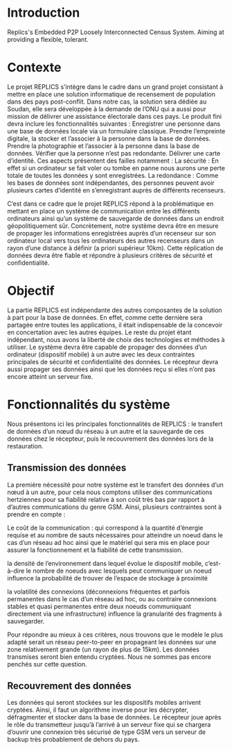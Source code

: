 # Introduction #

Replics's Embedded P2P Loosely Interconnected Census System. Aiming at providing a flexible, tolerant.

# Contexte #

Le projet REPLICS s’intègre dans le cadre dans un grand projet consistant à mettre en place une solution informatique de recensement de population dans des pays post-conflit.
Dans notre cas, la solution sera dédiée au Soudan, elle sera développée à la demande de l’ONU qui a aussi pour mission de délivrer une assistance électorale dans ces pays.
Le produit fini devra inclure les fonctionnalités suivantes :
Enregistrer une personne dans une base de données locale via un formulaire classique.
Prendre l’empreinte digitale, la stocker et l’associer à la personne dans la base de données.
Prendre la photographie et l’associer à la personne dans la base de données.
Vérifier que la personne n’est pas redondante.
Délivrer une carte d’identité.
Ces aspects présentent des failles notamment :
La sécurité : En effet si un ordinateur se fait voler ou tombe en panne nous aurons une perte totale de toutes les données y sont enregistrées.
La redondance : Comme les bases de données sont indépendantes, des personnes peuvent avoir plusieurs cartes d’identité en s’enregistrant auprès de différents recenseurs.

C’est dans ce cadre que le projet REPLICS répond à la problématique en mettant en place un système de communication entre les différents ordinateurs ainsi qu’un système de sauvegarde de données dans un endroit géopolitiquement sûr.
Concrètement, notre système devra être en mesure de propager les informations enregistrées auprès d’un recenseur sur son ordinateur local vers tous les ordinateurs des autres recenseurs dans un rayon d’une distance à définir (a priori supérieur 10km). Cette réplication de données devra être fiable et répondre à plusieurs critères de sécurité et confidentialité.


# Objectif #

La partie REPLICS est indépendante des autres composantes de la solution à part pour la base de données. En effet, comme cette dernière sera partagée entre toutes les applications, il était indispensable de la concevoir en concertation avec les autres équipes.
Le reste du projet étant indépendant, nous avons la liberté de choix des technologies et méthodes à utiliser.
Le système devra être capable de propager des données d’un ordinateur (dispositif mobile) à un autre avec les deux contraintes principales de sécurité et confidentialité des données. Le récepteur devra aussi propager ses données ainsi que les données reçu si elles n’ont pas encore atteint un serveur fixe.

# Fonctionnalités du système #

Nous présentons ici les principales fonctionnalités de REPLICS : le transfert de données d’un nœud du réseau à un autre et la sauvegarde de ces données chez le récepteur, puis le recouvrement des données lors de la restauration.


## Transmission des données ##

La première nécessité pour notre système est le transfert des données d’un nœud à un autre, pour cela nous comptons utiliser des communications hertziennes pour sa fiabilité relative à son coût très bas par rapport à d’autres communications du genre GSM. Ainsi, plusieurs contraintes sont à prendre en compte :

Le coût de la communication : qui correspond à la quantité d’énergie requise et au nombre de sauts nécessaires pour atteindre un noeud dans le cas d’un réseau ad hoc ainsi que le matériel qui sera mis en place pour assurer la fonctionnement et la fiabilité de cette transmission.

la densité de l’environnement dans lequel évolue le dispositif mobile, c’est-à-dire le nombre de noeuds avec lesquels peut communiquer un noeud influence la probabilité de trouver de l’espace de stockage à proximité

la volatilité des connexions (déconnexions fréquentes et parfois permanentes dans le cas d’un réseau ad hoc, ou au contraire connexions stables et quasi permanentes entre deux noeuds communiquant directement via une infrastructure) influence la granularité des fragments à sauvegarder.

Pour répondre au mieux à ces critères, nous trouvons que le modèle le plus adapté serait un réseau peer-to-peer en propageant les données sur une zone relativement grande (un rayon de plus de 15km). Les données transmises seront bien entendu cryptées. Nous ne sommes pas encore penchés sur cette question.

## Recouvrement des données ##

Les données qui seront stockées sur les dispositifs mobiles arrivent cryptées. Ainsi, il faut un algorithme inverse pour les décrypter, défragmenter et stocker dans la base de données. Le récepteur joue après le rôle du transmetteur jusqu’à l’arrivé à un serveur fixe qui se chargera d’ouvrir une connexion très sécurisé de type GSM vers un serveur de backup très probablement de dehors du pays.